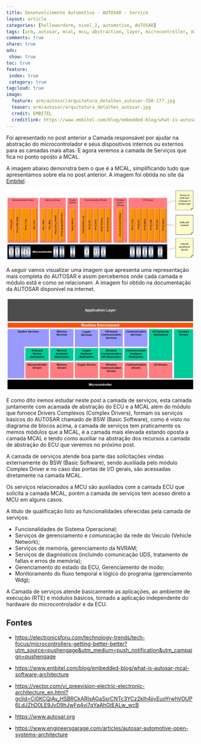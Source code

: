 ```yaml
---
title: Desenvolvimento Automotivo - AUTOSAR - Service
layout: article
categories: [hellowordarm, nivel_2, automotive, AUTOSAR]
tags: [arm, autosar, mcal, mcu, abstraction, layer, microcontroller, microcontrolador, abstração, camada, serviços, service, ecu]
comments: true
share: true
ads:
 show: true
toc: true
feature:
 index: true
 category: true
tagcloud: true
image:
  feature: arm/autosar/arquitetura_detalhes_autosar-350-177.jpg
  teaser: arm/autosar/arquitetura_detalhes_autosar.jpg
  credit: EMBITEL
  creditlink: https://www.embitel.com/blog/embedded-blog/what-is-autosar-mcal-software-architecture
---
```


Foi apresentado no post anterior a Camada responsável por ajudar na abstração do microcontrolador e seus dispositivos internos ou externos para as camadas mais altas. E agora veremos a camada de Serviços que fica no ponto oposto a MCAL.

<!--more-->

A imagem abaixo demonstra bem o que é a MCAL, simplificando tudo que apresentamos sobre ela no post anterior. A imagem foi obtida no site da [Embitel](www.embitel.com).

![Autosar MCAL Software](/images/arm/autosar/autosar-mcal-software.png)

A seguir vamos visualizar uma imagem que apresenta uma representação mais completa do AUTOSAR e assim percebemos onde cada camada e módulo está e como se relacionam. A imagem foi obtido na documentação da AUTOSAR disponível na internet.

![Arquitetura em módulos e camadas do AUTOSAR](/images/arm/autosar/arquitetura_detalhes_autosar.jpg)

E como dito iremos estudar neste post a camada de serviços, esta camada juntamente com acamada de abstração do ECU e a MCAL além do módulo que fornece Drivers Complexos (Complex Drivers), formam os serviços básicos do AUTOSAR chamado de BSW (Basic Software), como é visto no diagrama de blocos acima, a camada de serviços tem praticamente os memos módulos que a MCAL, é a camada mais elevada estando oposta a camada MCAL e tendo como auxiliar na abstração dos recursos a camada de abstração do ECU que veremos no próximo post.

A camada de serviços atende boa parte das solicitações vindas externamente do BSW (Basic Software), sendo auxiliada pelo módulo Complex Driver e no caso das portas de I/O gerais, são acessadas diretamente na camada MCAL.

Os serviços relacionados a MCU são auxiliados com a camada ECU que solicita a camada MCAL, porém a camada de serviços tem acesso direto a MCU em alguns casos.

A título de qualificação listo as funcionalidades oferecidas pela camada de serviços:

* Funcionalidades de Sistema Operacional;
* Serviços de gerenciamento e comunicação da rede do Veiculo (Vehicle Network);
* Serviços de memória, gerenciamento da NVRAM;
* Serviços de diagnósticos (incluindo comunicação UDS, tratamento de faltas e erros de memória);
* Gerenciamento do estado da ECU, Gerenciamento de modo;
* Monitoramento do fluxo temporal e lógico do programa (gerenciamento Wdg);
 
A Camada de serviços atende basicamente as aplicações, ao ambiente de execução (RTE) e módulos básicos, tornado a aplicação independente do hardware do microcontrolador e da ECU.

## Fontes

* https://electronicsforu.com/technology-trends/tech-focus/microcontrollers-getting-better-better?utm_source=pushengage&utm_medium=push_notification&utm_campaign=pushengage

* https://www.embitel.com/blog/embedded-blog/what-is-autosar-mcal-software-architecture

* https://vector.com/vi_preevision-electric-electronic-architecture_en.html?gclid=Cj0KCQiAv_HSBRCkARIsAGaSsrCNTc3YCz2klh4jjvEuoYrwhVOUP6LdJZhD0LE9JvD9hJwFq4vi7qYaAhGtEALw_wcB

* https://www.autosar.org

* https://www.engineersgarage.com/articles/autosar-automotive-open-systems-architecture